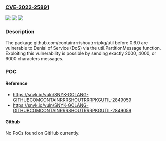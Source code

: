 ### [CVE-2022-25891](https://cve.mitre.org/cgi-bin/cvename.cgi?name=CVE-2022-25891)
![](https://img.shields.io/static/v1?label=Product&message=github.com%2Fcontainrrr%2Fshoutrrr%2Fpkg%2Futil&color=blue)
![](https://img.shields.io/static/v1?label=Version&message=%3C%200.6.0%20&color=brighgreen)
![](https://img.shields.io/static/v1?label=Vulnerability&message=Denial%20of%20Service%20(DoS)&color=brighgreen)

### Description

The package github.com/containrrr/shoutrrr/pkg/util before 0.6.0 are vulnerable to Denial of Service (DoS) via the util.PartitionMessage function. Exploiting this vulnerability is possible by sending exactly 2000, 4000, or 6000 characters messages.

### POC

#### Reference
- https://snyk.io/vuln/SNYK-GOLANG-GITHUBCOMCONTAINRRRSHOUTRRRPKGUTIL-2849059
- https://snyk.io/vuln/SNYK-GOLANG-GITHUBCOMCONTAINRRRSHOUTRRRPKGUTIL-2849059

#### Github
No PoCs found on GitHub currently.

